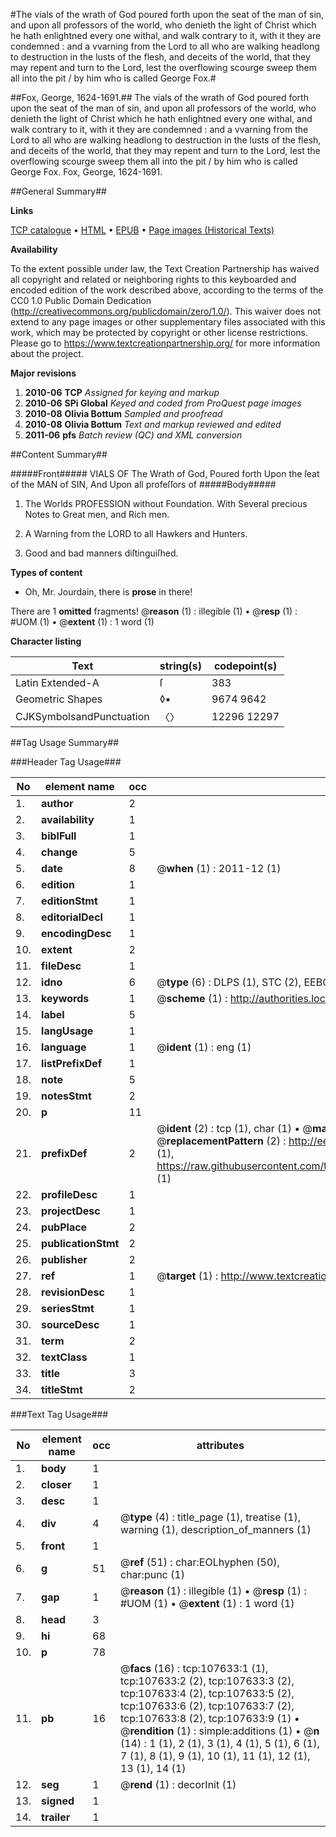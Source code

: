 #The vials of the wrath of God poured forth upon the seat of the man of sin, and upon all professors of the world, who denieth the light of Christ which he hath enlightned every one withal, and walk contrary to it, with it they are condemned : and a vvarning from the Lord to all who are walking headlong to destruction in the lusts of the flesh, and deceits of the world, that they may repent and turn to the Lord, lest the overflowing scourge sweep them all into the pit / by him who is called George Fox.#

##Fox, George, 1624-1691.##
The vials of the wrath of God poured forth upon the seat of the man of sin, and upon all professors of the world, who denieth the light of Christ which he hath enlightned every one withal, and walk contrary to it, with it they are condemned : and a vvarning from the Lord to all who are walking headlong to destruction in the lusts of the flesh, and deceits of the world, that they may repent and turn to the Lord, lest the overflowing scourge sweep them all into the pit / by him who is called George Fox.
Fox, George, 1624-1691.

##General Summary##

**Links**

[TCP catalogue](http://www.ota.ox.ac.uk/tcp/)  • 
[HTML](http://tei.it.ox.ac.uk/tcp/Texts-HTML/free/A40/A40314.html)  • 
[EPUB](http://tei.it.ox.ac.uk/tcp/Texts-EPUB/free/A40/A40314.epub) • 
[Page images (Historical Texts)](https://historicaltexts.jisc.ac.uk/eebo-18429177e)

**Availability**

To the extent possible under law, the Text Creation Partnership has waived all copyright and related or neighboring rights to this keyboarded and encoded edition of the work described above, according to the terms of the CC0 1.0 Public Domain Dedication (http://creativecommons.org/publicdomain/zero/1.0/). This waiver does not extend to any page images or other supplementary files associated with this work, which may be protected by copyright or other license restrictions. Please go to https://www.textcreationpartnership.org/ for more information about the project.

**Major revisions**

1. __2010-06__ __TCP__ *Assigned for keying and markup*
1. __2010-06__ __SPi Global__ *Keyed and coded from ProQuest page images*
1. __2010-08__ __Olivia Bottum__ *Sampled and proofread*
1. __2010-08__ __Olivia Bottum__ *Text and markup reviewed and edited*
1. __2011-06__ __pfs__ *Batch review (QC) and XML conversion*

##Content Summary##

#####Front#####
VIALS OF The Wrath of God, Poured forth Upon the ſeat of the MAN of SIN, And Upon all profeſſors of 
#####Body#####

1. The Worlds PROFESSION without Foundation. With Several precious Notes to Great men, and Rich men.

1. A Warning from the LORD to all Hawkers and Hunters.

1. Good and bad manners diſtinguiſhed.

**Types of content**

  * Oh, Mr. Jourdain, there is **prose** in there!

There are 1 **omitted** fragments! 
 @__reason__ (1) : illegible (1)  •  @__resp__ (1) : #UOM (1)  •  @__extent__ (1) : 1 word (1)

**Character listing**


|Text|string(s)|codepoint(s)|
|---|---|---|
|Latin Extended-A|ſ|383|
|Geometric Shapes|◊▪|9674 9642|
|CJKSymbolsandPunctuation|〈〉|12296 12297|

##Tag Usage Summary##

###Header Tag Usage###

|No|element name|occ|attributes|
|---|---|---|---|
|1.|__author__|2||
|2.|__availability__|1||
|3.|__biblFull__|1||
|4.|__change__|5||
|5.|__date__|8| @__when__ (1) : 2011-12 (1)|
|6.|__edition__|1||
|7.|__editionStmt__|1||
|8.|__editorialDecl__|1||
|9.|__encodingDesc__|1||
|10.|__extent__|2||
|11.|__fileDesc__|1||
|12.|__idno__|6| @__type__ (6) : DLPS (1), STC (2), EEBO-CITATION (1), OCLC (1), VID (1)|
|13.|__keywords__|1| @__scheme__ (1) : http://authorities.loc.gov/ (1)|
|14.|__label__|5||
|15.|__langUsage__|1||
|16.|__language__|1| @__ident__ (1) : eng (1)|
|17.|__listPrefixDef__|1||
|18.|__note__|5||
|19.|__notesStmt__|2||
|20.|__p__|11||
|21.|__prefixDef__|2| @__ident__ (2) : tcp (1), char (1)  •  @__matchPattern__ (2) : ([0-9\-]+):([0-9IVX]+) (1), (.+) (1)  •  @__replacementPattern__ (2) : http://eebo.chadwyck.com/downloadtiff?vid=$1&page=$2 (1), https://raw.githubusercontent.com/textcreationpartnership/Texts/master/tcpchars.xml#$1 (1)|
|22.|__profileDesc__|1||
|23.|__projectDesc__|1||
|24.|__pubPlace__|2||
|25.|__publicationStmt__|2||
|26.|__publisher__|2||
|27.|__ref__|1| @__target__ (1) : http://www.textcreationpartnership.org/docs/. (1)|
|28.|__revisionDesc__|1||
|29.|__seriesStmt__|1||
|30.|__sourceDesc__|1||
|31.|__term__|2||
|32.|__textClass__|1||
|33.|__title__|3||
|34.|__titleStmt__|2||


###Text Tag Usage###

|No|element name|occ|attributes|
|---|---|---|---|
|1.|__body__|1||
|2.|__closer__|1||
|3.|__desc__|1||
|4.|__div__|4| @__type__ (4) : title_page (1), treatise (1), warning (1), description_of_manners (1)|
|5.|__front__|1||
|6.|__g__|51| @__ref__ (51) : char:EOLhyphen (50), char:punc (1)|
|7.|__gap__|1| @__reason__ (1) : illegible (1)  •  @__resp__ (1) : #UOM (1)  •  @__extent__ (1) : 1 word (1)|
|8.|__head__|3||
|9.|__hi__|68||
|10.|__p__|78||
|11.|__pb__|16| @__facs__ (16) : tcp:107633:1 (1), tcp:107633:2 (2), tcp:107633:3 (2), tcp:107633:4 (2), tcp:107633:5 (2), tcp:107633:6 (2), tcp:107633:7 (2), tcp:107633:8 (2), tcp:107633:9 (1)  •  @__rendition__ (1) : simple:additions (1)  •  @__n__ (14) : 1 (1), 2 (1), 3 (1), 4 (1), 5 (1), 6 (1), 7 (1), 8 (1), 9 (1), 10 (1), 11 (1), 12 (1), 13 (1), 14 (1)|
|12.|__seg__|1| @__rend__ (1) : decorInit (1)|
|13.|__signed__|1||
|14.|__trailer__|1||
